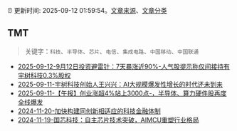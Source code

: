 :alarm_clock: 更新时间: 2025-09-12 01:59:54。[文章来源](/README.md)、[文章分类](/TAGS.md)

## TMT


> 关键字：`科技`、`半导体`、`芯片`、`电信`、`集成电路`、`中国移动`、`中国联通`



- [2025-09-12-9月12日投资避雷针：7天暴涨近90%-人气股提示称仅间接持有宇树科技0.3%股权](https://www.cls.cn/detail/2142938) 
- [2025-09-11-宇树科技创始人王兴兴：AI大规模爆发性增长的时代还未到来](https://www.cls.cn/detail/2141981) 
- [2025-09-11-【午报】创业涨超4%站上3000点-，半导体、算力硬件股再度全线爆发](https://www.cls.cn/detail/2141948) 
- [2024-11-20-加快构建同创新相适应的科技金融体制](https://xueqiu.com/9193403816/313561745) 
- [2024-11-19-国芯科技：自主芯片技术突破，AIMCU重塑行业格局](https://xueqiu.com/8151841495/313402043) 
